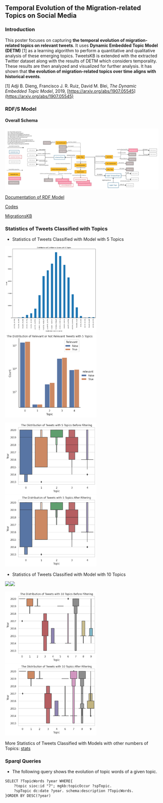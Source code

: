 ## Temporal Evolution of the Migration-related Topics on Social Media

### Introduction

This poster focuses on capturing **the temporal evolution of migration-related topics on relevant tweets**. 
It uses **Dynamic Embedded Topic Model (DETM)** [1] as a learning algorithm to perform a quantitative
and qualitative analysis of these emerging topics. TweetsKB is extended
with the extracted Twitter dataset along with the results of DETM which
considers temporality. These results are then analyzed and visualized for
further analysis. It has shown that **the evolution of migration-related topics over time aligns with historical events**. 

[1] Adji B. Dieng, Francisco J. R. Ruiz, David M. Blei, _The Dynamic Embedded Topic Model_, 2019, [https://arxiv.org/abs/1907.05545](https://arxiv.org/abs/1907.05545)

### RDF/S Model
#### Overall Schema

![](../Repositories/images/migrationKB_schema.png)


[Documentation of RDF Model](migrationsKB_schema.html)

[Codes](https://github.com/siebeniris/detm_tweets/tree/master)

[MigrationsKB](https://github.com/siebeniris/detm_tweets/blob/master/migrationsKB_temporal_07132021_132954.tar.xz)

### Statistics of Tweets Classified with Topics

* Statistics of Tweets Classified with Model with 5 Topics

<img src="../Repositories/images/dist_plots/dist_cossim_5.png" width="300px"/> <img src="../Repositories/images/dist_plots/dist_bef_after_5_log_True.png" width="300px"/> 
  
 
<img src="../Repositories/images/dist_plots/dist_before_filtering_time_5.png" width="300px"/> <img src="../Repositories/images/dist_plots/dist_after_filtering_time_5.png" width="300px"/>



* Statistics of Tweets Classified with Model with 10 Topics
  
<img src="images/dist_plots/dist_cossim_10.png" width="300px"/><img src="images/dist_plots/dist_bef_after_10_log_True.png" width="300px"/> 


<img src="../Repositories/images/dist_plots/dist_before_filtering_time_10.png" width="300px"/> <img src="../Repositories/images/dist_plots/dist_after_filtering_time_10.png" width="300px"/>



More Statistics of Tweets Classified with Models with other numbers of Topics: [stats](stats.md)


### Sparql Queries

* The following query shows the evolution of topic words of a given topic.
```sparql
SELECT ?TopicWords ?year WHERE{
    ?topic sioc:id "7"; mgkb:topicOccur ?spTopic.
    ?spTopic dc:date ?year. schema:description ?TopicWords.
}ORDER BY DESC(?year)
```